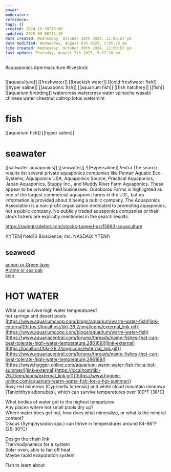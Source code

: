 ```yaml
---
power: 
moderator: 
reference: 
tags: []
created: 2024-10-30T19:00
updated: 2025-08-06T14:15
date created: Wednesday, October 30th 2024, 11:00:57 pm
date modified: Wednesday, August 6th 2025, 2:05:20 am
time created: Wednesday, October 30th 2024, 11:00:57 pm
last update: Thursday, August 7th 2025, 9:27:10 pm
---
```

#aquaponics #permaculture #livestock 
```table-of-contents
```
[[aquaculture]]
[[freshwater]]
[[brackish water]]
[[cold freshwater fish]]
[[hyper saline]]
[[aquaponic fish]]
[[aquarium fish]]
[[fish hatchery]]
[[fish]]
[[aquarium breeding]]
watercress
watercress
water spinache
wasabi
chinese water chestnut
caltrop
lotus
watermint

# fish
[[aquarium fish]]
[[hyper saline]]
# seawater
[[saltwater aquaponics]]
[[seawater]]
!((Hypersaline)) 
!extra
The search results list several private aquaponics companies like Pentair Aquatic Eco-Systems, Aquaponics USA, Aquaponics Source, Practical Aquaponics, Japan Aquaponics, Stuppy Inc., and Muddy River Farm Aquaponics.
These appear to be privately held businesses.
Ouroboros Farms is highlighted as one of the largest commercial aquaponic farms in the U.S., but no information is provided about it being a public company.
The Aquaponics Association is a non-profit organization dedicated to promoting aquaponics, not a public company.
No publicly traded aquaponics companies or their stock tickers are explicitly mentioned in the search results.

https://swingtradebot.com/stocks-tagged-as/15683-aquaculture

((YTEN|Yield10 Bioscience, Inc. NASDAQ: YTEN))

## seaweed
[aonori or Green laver](https://localhost/tiki-26.2/tiki-editpage.php?page=aonori)  
[Arame or sea oak](https://localhost/tiki-26.2/tiki-editpage.php?page=Arame)  
[kelp](https://localhost/tiki-26.2/tiki-editpage.php?page=kelp)


# HOT WATER
What can survive high water temperatures?  
hot springs and desert pools  
[https://www.aquariumcoop.com/blogs/aquarium/warm-water-fish![link-external](https://localhost/tiki-26.2/img/icons/external_link.gif)](https://www.aquariumcoop.com/blogs/aquarium/warm-water-fish)  
[https://www.aquariacentral.com/forums/threads/name-fishes-that-can-best-tolerate-high-water-temperature.286169/![link-external](https://localhost/tiki-26.2/img/icons/external_link.gif)](https://www.aquariacentral.com/forums/threads/name-fishes-that-can-best-tolerate-high-water-temperature.286169/)  
[https://www.hygger-online.com/aquarium-warm-water-fish-for-a-hot-summer/![link-external](https://localhost/tiki-26.2/img/icons/external_link.gif)](https://www.hygger-online.com/aquarium-warm-water-fish-for-a-hot-summer/)  
Rosy red minnows (Cyprinella lutrensis) and white cloud mountain minnows (Tanichthys albonubes), which can survive temperatures over 100°F (38°C)

  
What bodies of water get to the highest tempatures  
Any places where hot small pools dry up?  
Where water does get hot, how does what mineralize, or what is the mineral content?  
Discus (Symphysodon spp.) can thrive in temperatures around 84-86°F (29-30°C)

Design the chain link  
Thermodynamics for a system  
Solar oven, able to fan off heat  
Maybe rapid evaporation system

  
Fish to learn about
